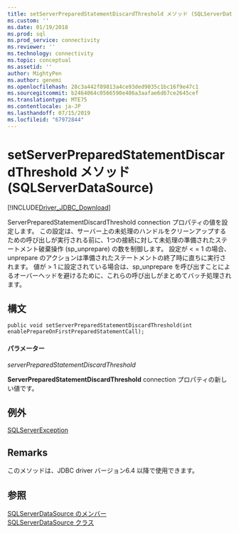 ```yaml
---
title: setServerPreparedStatementDiscardThreshold メソッド (SQLServerDataSource) |Microsoft Docs
ms.custom: ''
ms.date: 01/19/2018
ms.prod: sql
ms.prod_service: connectivity
ms.reviewer: ''
ms.technology: connectivity
ms.topic: conceptual
ms.assetid: ''
author: MightyPen
ms.author: genemi
ms.openlocfilehash: 28c3a442f89813a4ce93ded9035c1bc16f9e47c1
ms.sourcegitcommit: b2464064c0566590e486a3aafae6d67ce2645cef
ms.translationtype: MTE75
ms.contentlocale: ja-JP
ms.lasthandoff: 07/15/2019
ms.locfileid: "67972844"
---
```

# <a name="setserverpreparedstatementdiscardthreshold-method-sqlserverdatasource"></a>setServerPreparedStatementDiscardThreshold メソッド (SQLServerDataSource)
[!INCLUDE[Driver_JDBC_Download](../../../includes/driver_jdbc_download.md)]

  ServerPreparedStatementDiscardThreshold connection プロパティの値を設定します。 この設定は、サーバー上の未処理のハンドルをクリーンアップするための呼び出しが実行される前に、1つの接続に対して未処理の準備されたステートメント破棄操作 (sp_unprepare) の数を制御します。 設定が < = 1 の場合、unprepare のアクションは準備されたステートメントの終了時に直ちに実行されます。 値が > 1 に設定されている場合は、sp_unprepare を呼び出すことによるオーバーヘッドを避けるために、これらの呼び出しがまとめてバッチ処理されます。
 
## <a name="syntax"></a>構文  
  
```
public void setServerPreparedStatementDiscardThreshold(int enablePrepareOnFirstPreparedStatementCall);  
```  
  
#### <a name="parameters"></a>パラメーター  
 *serverPreparedStatementDiscardThreshold*  
  
 **ServerPreparedStatementDiscardThreshold** connection プロパティの新しい値です。  

## <a name="exceptions"></a>例外  
 [SQLServerException](../../../connect/jdbc/reference/sqlserverexception-class.md)  
 
## <a name="remarks"></a>Remarks  
 このメソッドは、JDBC driver バージョン6.4 以降で使用できます。
 
## <a name="see-also"></a>参照  
 [SQLServerDataSource のメンバー](../../../connect/jdbc/reference/sqlserverdatasource-members.md)   
 [SQLServerDataSource クラス](../../../connect/jdbc/reference/sqlserverdatasource-class.md)  
  
  
